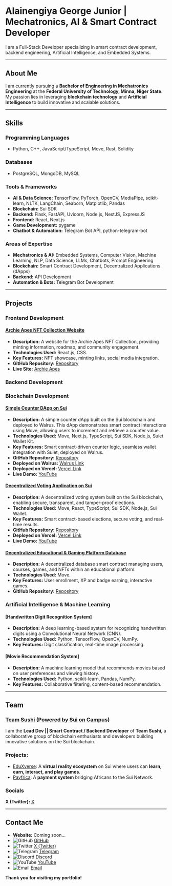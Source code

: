 # Alainengiya George Junior | Mechatronics, AI & Smart Contract Developer

I am a Full-Stack Developer specializing in smart contract development, backend engineering, Artificial Intelligence, and Embedded Systems.

---

## About Me

I am currently pursuing a **Bachelor of Engineering in Mechatronics Engineering** at the **Federal University of Technology, Minna, Niger State**. My passion lies in leveraging **blockchain technology** and **Artificial Intelligence** to build innovative and scalable solutions.

---

## Skills

### **Programming Languages**  
- Python, C++, JavaScript/TypeScript, Move, Rust, Solidity  

### **Databases**  
- PostgreSQL, MongoDB, MySQL  

### **Tools & Frameworks**  
- **AI & Data Science:** TensorFlow, PyTorch, OpenCV, MediaPipe, scikit-learn, NLTK, LangChain, Seaborn, Matplotlib, Pandas  
- **Blockchain:** Sui SDK  
- **Backend:** Flask, FastAPI, Uvicorn, Node.js, NestJS, ExpressJS  
- **Frontend:** React, Next.js  
- **Game Development:** pygame  
- **Chatbot & Automation:** Telegram Bot API, python-telegram-bot  

### **Areas of Expertise**  
- **Mechatronics & AI:** Embedded Systems, Computer Vision, Machine Learning, NLP, Data Science, LLMs, Chatbots, Prompt Engineering  
- **Blockchain:** Smart Contract Development, Decentralized Applications (dApps)  
- **Backend:** API Development  
- **Automation & Bots:** Telegram Bot Development  

---

## Projects

### **Frontend Development**

#### [Archie Apes NFT Collection Website](https://www.archieapes.com/)
- **Description:** A website for the Archie Apes NFT Collection, providing minting information, roadmap, and community engagement.
- **Technologies Used:** React.js, CSS.
- **Key Features:** NFT showcase, minting links, social media integration.
- **GitHub Repository:** [Repository](https://github.com/blockchainBard101/archie-apes)
- **Live Site:** [Archie Apes](https://www.archieapes.com/)

### **Backend Development**


### **Blockchain Development**

#### [Simple Counter DApp on Sui](https://github.com/blockchainBard101/simple-counter)
- **Description:** A simple counter dApp built on the Sui blockchain and deployed to Walrus. This dApp demonstrates smart contract interactions using Move, allowing users to increment and retrieve a counter value.
- **Technologies Used:** Move, Next.js, TypeScript, Sui SDK, Node.js, Suiet Wallet Kit.
- **Key Features:** Smart contract-driven counter logic, seamless wallet integration with Suiet, deployed on Walrus.
- **GitHub Repository:** [Repository](https://github.com/blockchainBard101/simple-counter)
- **Deployed on Walrus:** [Walrus Link](https://1uk08g3ttc3nzh2rpeogjs4j8dzqo2kam172ngzt738al2oyge.walrus.site/)
- **Deployed  on Vercel:** [Vercel Link](#)
- **Live Demo:** [YouTube](#)

#### [Decentralized Voting Application on Sui](https://github.com/blockchainBard101/Decentralized-voting-app-sui)
- **Description:** A decentralized voting system built on the Sui blockchain, enabling secure, transparent, and tamper-proof elections.
- **Technologies Used:** Move, React, TypeScript, Sui SDK, Node.js, Sui Wallet.
- **Key Features:** Smart contract-based elections, secure voting, and real-time results.
- **GitHub Repository:** [Repository](https://github.com/blockchainBard101/Decentralized-voting-app-sui)
- **Deployed  on Vercel:** [Vercel Link](https://decentralized-voting-app-sui.vercel.app/)
- **Live Demo:** [YouTube](https://www.youtube.com/watch?v=KiHmlAuvpRI)

#### [Decentralized Educational & Gaming Platform Database](https://github.com/TeamSushiSui/EduverseX-smart-contract/blob/main/smart-contracts%2FeduverseX_database%2Fsources%2Feduversex_database.move)
- **Description:** A decentralized database smart contract managing users, courses, games, and NFTs within an educational platform.
- **Technologies Used:** Move.
- **Key Features:** User enrollment, XP and badge earning, interactive games.
- **GitHub Repository:** [Repository](https://github.com/TeamSushiSui/EduverseX-smart-contract/blob/main/smart-contracts%2FeduverseX_database%2Fsources%2Feduversex_database.move)

### **Artificial Intelligence & Machine Learning**

#### [Handwritten Digit Recognition System]
- **Description:** A deep learning-based system for recognizing handwritten digits using a Convolutional Neural Network (CNN).
- **Technologies Used:** Python, TensorFlow, OpenCV, NumPy.
- **Key Features:** Digit classification, real-time image processing.

#### [Movie Recommendation System]
- **Description:** A machine learning model that recommends movies based on user preferences and viewing history.
- **Technologies Used:** Python, scikit-learn, Pandas, NumPy.
- **Key Features:** Collaborative filtering, content-based recommendation.

---

## Team

### [Team Sushi (Powered by Sui on Campus)](https://github.com/TeamSushiSui)

I am the **Lead Dev || Smart Contract / Backend Developer** of **Team Sushi**, a collaborative group of blockchain enthusiasts and developers building innovative solutions on the Sui blockchain.

### Projects:
- [EduXverse](https://edu-xverse-frontend.vercel.app/home): A **virtual reality ecosystem** on Sui where users can **learn, earn, interact, and play games**.
- [Payfrica](https://payfrica.vercel.app/): A **payment system** bridging Africans to the Sui Network.

### Socials
**X (Twitter):** [X](https://x.com/TeamSushi_)

---

## Contact Me

- **Website:** Coming soon...
- ![GitHub](https://img.shields.io/badge/GitHub-100000?style=for-the-badge&logo=github&logoColor=white) [GitHub](https://github.com/blockchainBard101)
- ![Twitter](https://img.shields.io/badge/X-1DA1F2?style=for-the-badge&logo=twitter&logoColor=white) [X (Twitter)](https://x.com/web3Bard101)
- ![Telegram](https://img.shields.io/badge/Telegram-26A5E4?style=for-the-badge&logo=telegram&logoColor=white) [Telegram](https://t.me/blockchainbard_ai)
- ![Discord](https://img.shields.io/badge/Discord-5865F2?style=for-the-badge&logo=discord&logoColor=white) [Discord](web3bard101)
- ![YouTube](https://img.shields.io/badge/YouTube-FF0000?style=for-the-badge&logo=youtube&logoColor=white) [YouTube](https://www.youtube.com/@blockchainbard_ai)
- ![Email](https://img.shields.io/badge/Email-D14836?style=for-the-badge&logo=gmail&logoColor=white) [Email](mailto:bchainbard.annonymousasquare@gmail.com)

**Thank you for visiting my portfolio!**

